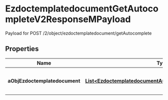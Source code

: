 

# EzdoctemplatedocumentGetAutocompleteV2ResponseMPayload

Payload for POST /2/object/ezdoctemplatedocument/getAutocomplete

## Properties

| Name | Type | Description | Notes |
|------------ | ------------- | ------------- | -------------|
|**aObjEzdoctemplatedocument** | [**List&lt;EzdoctemplatedocumentAutocompleteElementResponse&gt;**](EzdoctemplatedocumentAutocompleteElementResponse.md) | An array of Ezdoctemplatedocument autocomplete element response. |  |



